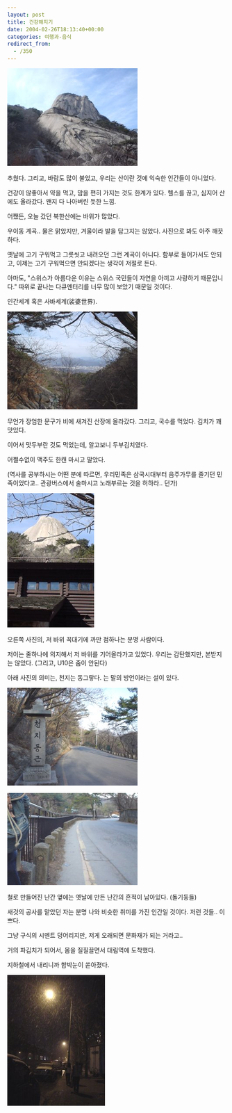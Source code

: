```yaml
---
layout: post
title: 건강해지기
date: 2004-02-26T18:13:40+00:00
categories: 여행과-음식
redirect_from:
  - /350
---
```


![ ](/assets/media/photo_Dsc03116.jpg)

추웠다. 그리고, 바람도 많이 불었고, 우리는 산이란 것에 익숙한 인간들이 아니었다.

건강이 않좋아서 약을 먹고, 맘을 편히 가지는 것도 한계가 있다. 헬스를 끊고, 심지어 산에도 올라갔다. 왠지 다 나아버린 듯한 느낌.

어쨌든, 오늘 갔던 북한산에는 바위가 많았다.

우이동 계곡.. 물은 맑았지만, 겨울이라 발을 담그지는 않았다. 사진으로 봐도 아주 깨끗하다.

옛날에 고기 구워먹고 그릇씻고 내려오던 그런 계곡이 아니다. 함부로 들어가서도 안되고, 이제는 고기 구워먹으면 안되겠다는 생각이 저절로 든다.

아마도, "스위스가 아름다운 이유는 스위스 국민들이 자연을 아끼고 사랑하기 때문입니다." 따위로 끝나는 다큐멘터리를 너무 많이 보았기 때문일 것이다.

인간세계 혹은 사바세계(裟婆世界).

![ ](/assets/media/photo_Dsc03118.jpg)

무언가 장엄한 문구가 비에 새겨진 산장에 올라갔다. 그리고, 국수를 먹었다. 김치가 꽤 맛있다.

이어서 맛두부란 것도 먹었는데, 알고보니 두부김치였다.

어쩔수없이 맥주도 한캔 마시고 말았다.

(역사를 공부하시는 어떤 분에 따르면, 우리민족은 삼국시대부터 음주가무를 즐기던 민족이었다고.. 관광버스에서 술마시고 노래부르는 것을 허하라.. 던가)

![ ](/assets/media/photo_Dsc03123.jpg)

오른쪽 사진의, 저 바위 꼭대기에 까만 점하나는 분명 사람이다.

저이는 줄하나에 의지해서 저 바위를 기어올라가고 있었다. 우리는 감탄했지만, 본받지는 않았다. (그리고, U10은 줌이 안된다)

 

 

아래 사진의 의미는, 천지는 동그랗다. 는 말의 방언이라는 설이 있다.

![ ](/assets/media/photo_Dsc03124.jpg)

![ ](/assets/media/photo_Dsc03126.jpg)

철로 만들어진 난간 옆에는 옛날에 만든 난간의 흔적이 남아있다. (돌기둥들)

새것의 공사를 맡았던 자는 분명 나와 비슷한 취미를 가진 인간일 것이다. 저런 것들.. 이쁘다.

그냥 구식의 시멘트 덩어리지만, 저게 오래되면 문화재가 되는 거라고..

거의 파김치가 되어서, 몸을 질질끌면서 대림역에 도착했다.

지하철에서 내리니까 함박눈이 쏟아졌다.

![ ](/assets/media/photo_Dsc03133.jpg)
